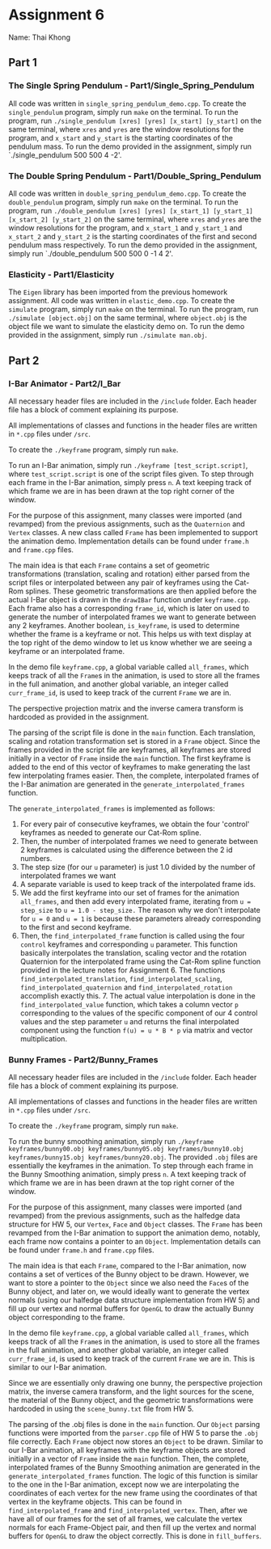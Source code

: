 # Assignment 6
Name: Thai Khong

## Part 1
### The Single Spring Pendulum - Part1/Single_Spring_Pendulum
All code was written in `single_spring_pendulum_demo.cpp`. To create the `single_pendulum` program, simply run `make` on the terminal. To run the program, run `./single_pendulum [xres] [yres] [x_start] [y_start]` on the same terminal, where `xres` and `yres` are the window resolutions for the program, and `x_start` and `y_start` is the starting coordinates of the pendulum mass. To run the demo provided in the assignment, simply run `./single_pendulum 500 500 4 -2'.

### The Double Spring Pendulum - Part1/Double_Spring_Pendulum
All code was written in `double_spring_pendulum_demo.cpp`. To create the `double_pendulum` program, simply run `make` on the terminal. To run the program, run `./double_pendulum [xres] [yres] [x_start_1] [y_start_1] [x_start_2] [y_start_2]` on the same terminal, where `xres` and `yres` are the window resolutions for the program, and `x_start_1` and `y_start_1` and `x_start_2` and `y_start_2` is the starting coordinates of the first and second pendulum mass respectively. To run the demo provided in the assignment, simply run `./double_pendulum 500 500 0 -1 4 2'.

### Elasticity - Part1/Elasticity
The `Eigen` library has been imported from the previous homework assignment. All code was written in `elastic_demo.cpp`. To create the `simulate` program, simply run `make` on the terminal. To run the program, run `./simulate [object.obj]` on the same terminal, where `object.obj` is the object file we want to simulate the elasticity demo on. To run the demo provided in the assignment, simply run `./simulate man.obj`.

## Part 2
### I-Bar Animator - Part2/I_Bar
All necessary header files are included in the `/include` folder.
Each header file has a block of comment explaining its purpose. 

All implementations of classes and functions in the header files are written in
`*.cpp` files under `/src`. 

To create the `./keyframe` program, simply run `make`.

To run an I-Bar animation, simply run `./keyframe [test_script.script]`, where `test_script.script` is one of the script files given. To step through each frame in the I-Bar animation, simply press `n`. A text keeping track of which frame we are in has been drawn at the top right corner of the window.

For the purpose of this assignment, many classes were imported (and revamped) from the previous assignments, such as the `Quaternion` and `Vertex` classes. A new class called `Frame` has been implemented to support the animation demo. Implementation details can be found under `frame.h` and `frame.cpp` files.

The main idea is that each `Frame` contains a set of geometric transformations (translation, scaling and rotation) either parsed from the script files or interpolated between any pair of keyframes using the Cat-Rom splines. These geometric transformations are then applied before the actual I-Bar object is drawn in the `drawIBar` function under `keyframe.cpp`. Each frame also has a corresponding `frame_id`, which is later on used to generate the number of interpolated frames we want to generate between any 2 keyframes. Another boolean, `is_keyframe`, is used to determine whether the frame is a keyframe or not. This helps us with text display at the top right of the demo window to let us know whether we are seeing a keyframe or an interpolated frame.

In the demo file `keyframe.cpp`, a global variable called `all_frames`, which keeps track of all the `Frame`s in the animation, is used to store all the frames in the full animation, and another global variable, an integer called `curr_frame_id`, is used to keep track of the current `Frame` we are in.

The perspective projection matrix and the inverse camera transform is hardcoded as provided in the assignment.

The parsing of the script file is done in the `main` function. Each translation, scaling and rotation transformation set is stored in a `Frame` object. Since the frames provided in the script file are keyframes, all keyframes are stored initially in a vector of `Frame` inside the `main` function. The first keyframe is added to the end of this vector of keyframes to make generating the last few interpolating frames easier. Then, the complete, interpolated frames of the I-Bar animation are generated in the `generate_interpolated_frames` function.

The `generate_interpolated_frames` is implemented as follows:
1. For every pair of consecutive keyframes, we obtain the four 'control' keyframes as needed to generate our Cat-Rom spline. 
2. Then, the number of interpolated frames we need to generate between 2 keyframes is calculated using the difference between the 2 id numbers.
3. The step size (for our `u` parameter) is just 1.0 divided by the number of interpolated frames we want
4. A separate variable is used to keep track of the interpolated frame ids.
5. We add the first keyframe into our set of frames for the animation `all_frames`, and then add every interpolated frame, iterating from `u = step_size` to `u = 1.0 - step_size.` The reason why we don't interpolate for `u = 0` and `u = 1` is because these parameters already corresponding to the first and second keyframe.
6. Then, the `find_interpolated_frame` function is called using the four `control` keyframes and corresponding `u` parameter. This function basically interpolates the translation, scaling vector and the rotation Quaternion for the interpolated frame using the Cat-Rom spline function provided in the lecture notes for Assignment 6. The functions `find_interpolated_translation`, `find_interpolated_scaling`, `find_interpolated_quaternion` and `find_interpolated_rotation` accomplish exactly this. 7. The actual value interpolation is done in the `find_interpolated_value` function, which takes a column vector `p` corresponding to the values of the specific component of our 4 control values and the step parameter `u` and returns the final interpolated component using the function `f(u) = u * B * p` via matrix and vector multiplication.

### Bunny Frames - Part2/Bunny_Frames
All necessary header files are included in the `/include` folder.
Each header file has a block of comment explaining its purpose. 

All implementations of classes and functions in the header files are written in
`*.cpp` files under `/src`. 

To create the `./keyframe` program, simply run `make`.

To run the bunny smoothing animation, simply run `./keyframe keyframes/bunny00.obj keyframes/bunny05.obj keyframes/bunny10.obj keyframes/bunny15.obj keyframes/bunny20.obj`. The provided `.obj` files are essentially the keyframes in the animation. To step through each frame in the Bunny Smoothing animation, simply press `n`. A text keeping track of which frame we are in has been drawn at the top right corner of the window.

For the purpose of this assignment, many classes were imported (and revamped) from the previous assignments, such as the halfedge data structure for HW 5, our `Vertex`, `Face` and `Object` classes. The `Frame` has been revamped from the I-Bar animation to support the animation demo, notably, each frame now contains a pointer to an `Object`. Implementation details can be found under `frame.h` and `frame.cpp` files.

The main idea is that each `Frame`, compared to the I-Bar animation, now contains a set of vertices of the Bunny object to be drawn. However, we want to store a pointer to the `Object` since we also need the `Face`s of the Bunny object, and later on, we would ideally want to generate the vertex normals (using our halfedge data structure implementation from HW 5) and fill up our vertex and normal buffers for `OpenGL` to draw the actually Bunny object corresponding to the frame.

In the demo file `keyframe.cpp`, a global variable called `all_frames`, which keeps track of all the `Frame`s in the animation, is used to store all the frames in the full animation, and another global variable, an integer called `curr_frame_id`, is used to keep track of the current `Frame` we are in. This is similar to our I-Bar animation.

Since we are essentially only drawing one bunny, the perspective projection matrix, the inverse camera transform, and the light sources for the scene, the material of the Bunny object, and the geometric transformations were hardcoded in using the `scene_bunny.txt` file from HW 5.

The parsing of the .obj files is done in the `main` function. Our `Object` parsing functions were imported from the `parser.cpp` file of HW 5 to parse the `.obj` file correctly. Each `Frame` object now stores an `Object` to be drawn. Similar to our I-Bar animation, all keyframes with the keyframe objects are stored initially in a vector of `Frame` inside the `main` function. Then, the complete, interpolated frames of the Bunny Smoothing animation are generated in the `generate_interpolated_frames` function. The logic of this function is similar to the one in the I-Bar animation, except now we are interpolating the coordinates of each vertex for the new frame using the coordinates of that vertex in the keyframe objects. This can be found in `find_interpolated_frame` and `find_interpolated_vertex`. Then, after we have all of our frames for the set of all frames, we calculate the vertex normals for each Frame-Object pair, and then fill up the vertex and normal buffers for `OpenGL` to draw the object correctly. This is done in `fill_buffers`.


 